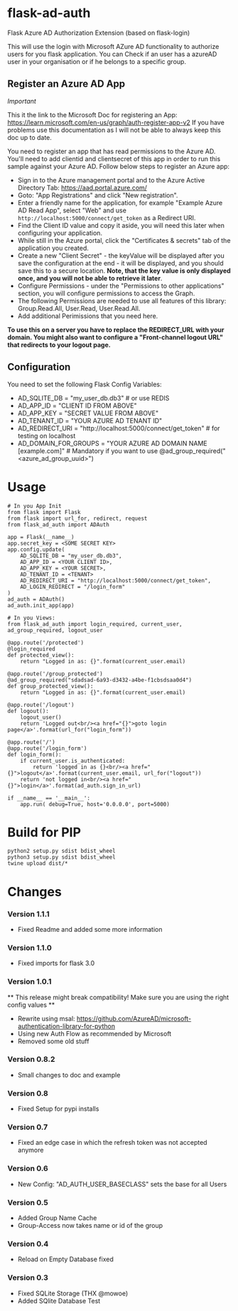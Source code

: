 # flask-ad-auth
Flask Azure AD Authorization Extension (based on flask-login)

This will use the login with Microsoft AZure AD functionality to authorize
users for you flask application. You can Check if an user has a azureAD
user in your organisation or if he belongs to a specific group.

## Register an Azure AD App ##

*Important*

This it the link to the Microsoft Doc for registering an App: https://learn.microsoft.com/en-us/graph/auth-register-app-v2
If you have problems use this documentation as I will not be able to always keep this doc up to date.

You need to register an app that has read permissions to the Azure AD. You'll need to add clientid and clientsecret of this app in order to run this sample against your Azure AD. Follow below steps to register an Azure app:
- Sign in to the Azure management portal and to the Azure Active Directory Tab: https://aad.portal.azure.com/
- Goto: "App Registrations" and click "New registration".
- Enter a friendly name for the application, for example "Example Azure AD Read App", select "Web" and use `http://localhost:5000/connect/get_token` as a Redirect URI.
- Find the Client ID value and copy it aside, you will need this later when configuring your application.
- While still in the Azure portal, click the "Certificates & secrets" tab of the application you created.
- Create a new "Client Secret" - the keyValue will be displayed after you save the configuration at the end - it will be displayed, and you should save this to a secure location. **Note, that the key value is only displayed once, and you will not be able to retrieve it later**.
- Configure Permissions - under the "Permissions to other applications" section, you will configure permissions to access the Graph.
- The following Permissions are needed to use all features of this library: Group.Read.All, User.Read, User.Read.All.
- Add additional Perimissions that you need here.

**To use this on a server you have to replace the REDIRECT_URL with your domain. You might also want to configure a "Front-channel logout URL" that redirects to your logout page.**

## Configuration
You need to set the following Flask Config Variables:
- AD_SQLITE_DB = "my_user_db.db3" # or use REDIS
- AD_APP_ID = "CLIENT ID FROM ABOVE"
- AD_APP_KEY = "SECRET VALUE FROM ABOVE"
- AD_TENANT_ID = "YOUR AZURE AD TENANT ID"
- AD_REDIRECT_URI = "http://localhost:5000/connect/get_token" # for testing on localhost
- AD_DOMAIN_FOR_GROUPS = "YOUR AZURE AD DOMAIN NAME [example.com]" # Mandatory if you want to use @ad_group_required("<azure_ad_group_uuid>")

# Usage
```
# In you App Init
from flask import Flask
from flask import url_for, redirect, request
from flask_ad_auth import ADAuth

app = Flask(__name__)
app.secret_key = <SOME SECRET KEY>
app.config.update(
    AD_SQLITE_DB = "my_user_db.db3",
    AD_APP_ID = <YOUR CLIENT ID>,
    AD_APP_KEY = <YOUR SECRET>,
    AD_TENANT_ID = <TENANT>
    AD_REDIRECT_URI = "http://localhost:5000/connect/get_token",
    AD_LOGIN_REDIRECT = "/login_form"
)
ad_auth = ADAuth()
ad_auth.init_app(app)

# In you Views:
from flask_ad_auth import login_required, current_user, ad_group_required, logout_user

@app.route('/protected')
@login_required
def protected_view():
    return "Logged in as: {}".format(current_user.email)

@app.route('/group_protected')
@ad_group_required("sdadsad-6a93-d3432-a4be-f1cbsdsaa0d4")
def group_protected_view():
    return "Logged in as: {}".format(current_user.email)

@app.route('/logout')
def logout():
    logout_user()
    return 'Logged out<br/><a href="{}">goto login page</a>'.format(url_for("login_form"))

@app.route('/')
@app.route('/login_form')
def login_form():
    if current_user.is_authenticated:
        return 'logged in as {}<br/><a href="{}">logout</a>'.format(current_user.email, url_for("logout"))
    return 'not logged in<br/><a href="{}">login</a>'.format(ad_auth.sign_in_url)

if __name__ == '__main__':
	app.run( debug=True, host='0.0.0.0', port=5000)
```

# Build for PIP

```
python2 setup.py sdist bdist_wheel
python3 setup.py sdist bdist_wheel
twine upload dist/*
```

# Changes

### Version 1.1.1 ###

* Fixed Readme and added some more information


### Version 1.1.0 ###

* Fixed imports for flask 3.0

### Version 1.0.1 ###

** This release might break compatibility! Make sure you are using the right config values **

* Rewrite using msal: https://github.com/AzureAD/microsoft-authentication-library-for-python
* Using new Auth Flow as recommended by Microsoft
* Removed some old stuff


### Version 0.8.2 ###

* Small changes to doc and example


### Version 0.8 ###

* Fixed Setup for pypi installs

### Version 0.7 ###

* Fixed an edge case in which the refresh token was not accepted anymore

### Version 0.6 ###

* New Config: "AD_AUTH_USER_BASECLASS" sets the base for all Users

### Version 0.5 ###

* Added Group Name Cache
* Group-Access now takes name or id of the group

### Version 0.4 ###

* Reload on Empty Database fixed

### Version 0.3 ###

* Fixed SQLite Storage (THX @mowoe)
* Added SQlite Database Test
